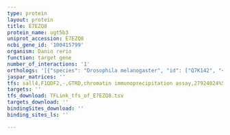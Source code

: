 ```yaml
---
type: protein
layout: protein
title: E7EZQ8
protein_name: ugt5b3
uniprot_accession: E7EZQ8
ncbi_gene_id: '100415799'
organism: Danio rerio
function: target gene
number_of_interactions: '1'
orthologs: '[{"species": "Drosophila melanogaster", "id": ["Q7K142", "<a href=\"/protein/q7k7b0\">Q7K7B0</a>", "<a href=\"/protein/q9w2j4\">Q9W2J4</a>", "<a href=\"/protein/q9vgt4\">Q9VGT4</a>", "<a href=\"/protein/q9vda5\">Q9VDA5</a>"]}, {"species": "Caenorhabditis elegans", "id": ["<a href=\"/protein/q20086\">Q20086</a>", "<a href=\"/protein/o16988\">O16988</a>", "<a href=\"/protein/q22295\">Q22295</a>"]}]'
jaspar_matrices: ''
tfs: sall4,F1QDF2,-,GTRD,chromatin immunoprecipitation assay,27924024%5Buid%5D,No
targets: ''
tfs_download: TFLink_tfs_of_E7EZQ8.tsv
targets_download: ''
bindingSites_download: ''
binding_sites_ls: ''

---
```

